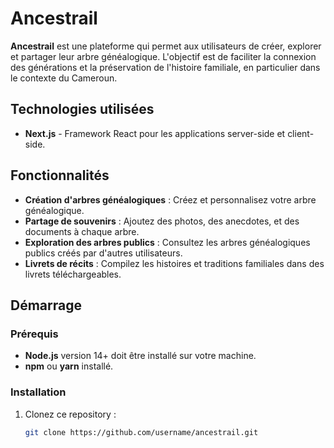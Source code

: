 # Ancestrail

**Ancestrail** est une plateforme qui permet aux utilisateurs de créer, explorer et partager leur arbre généalogique. L'objectif est de faciliter la connexion des générations et la préservation de l'histoire familiale, en particulier dans le contexte du Cameroun.

## Technologies utilisées

- **Next.js** - Framework React pour les applications server-side et client-side.

[//]: # (- **Material-UI &#40;MUI&#41;** - Bibliothèque de composants UI pour React.)

[//]: # (- **Axios** - Utilisé pour les requêtes API.)

[//]: # (- **Context API** - Gestion de l'état global pour les arbres publics.)

## Fonctionnalités

- **Création d'arbres généalogiques** : Créez et personnalisez votre arbre généalogique.
- **Partage de souvenirs** : Ajoutez des photos, des anecdotes, et des documents à chaque arbre.
- **Exploration des arbres publics** : Consultez les arbres généalogiques publics créés par d'autres utilisateurs.
- **Livrets de récits** : Compilez les histoires et traditions familiales dans des livrets téléchargeables.

## Démarrage

### Prérequis

- **Node.js** version 14+ doit être installé sur votre machine.
- **npm** ou **yarn** installé.

### Installation

1. Clonez ce repository :
   ```bash
   git clone https://github.com/username/ancestrail.git
   ```  